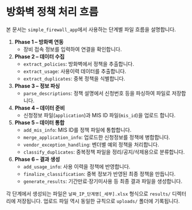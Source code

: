 # 방화벽 정책 처리 흐름

본 문서는 `simple_firewall_app`에서 사용하는 단계별 파일 흐름을 설명합니다.

1. **Phase 1 – 방화벽 연동**
   - 장비 접속 정보를 입력하여 연결을 확인합니다.
2. **Phase 2 – 데이터 수집**
   - `extract_policies`: 방화벽에서 정책을 추출합니다.
   - `extract_usage`: 사용이력 데이터를 추출합니다.
   - `extract_duplicates`: 중복 정책을 식별합니다.
3. **Phase 3 – 정보 파싱**
   - `parse_descriptions`: 정책 설명에서 신청번호 등을 파싱하여 파일로 저장합니다.
4. **Phase 4 – 데이터 준비**
   - 신청정보 파일(`application`)과 MIS ID 파일(`mis_id`)을 업로드 합니다.
5. **Phase 5 – 데이터 통합**
   - `add_mis_info`: MIS ID를 정책 파일에 통합합니다.
   - `merge_application_info`: 업로드한 신청정보를 정책에 병합합니다.
   - `vendor_exception_handling`: 벤더별 예외 정책을 처리합니다.
   - `classify_duplicates`: 중복정책 파일을 정리/공지/삭제용으로 분류합니다.
6. **Phase 6 – 결과 생성**
   - `add_usage_info`: 사용 이력을 정책에 반영합니다.
   - `finalize_classification`: 중복 정보가 반영된 최종 정책을 만듭니다.
   - `generate_results`: 기간만료·장기미사용 등 최종 결과 파일을 생성합니다.

각 단계에서 생성되는 파일은 `날짜_IP_단계명[_세부].xlsx` 형식으로 `results/` 디렉터리에 저장됩니다.
업로드 파일 역시 동일한 규칙으로 `uploads/` 폴더에 기록됩니다.

